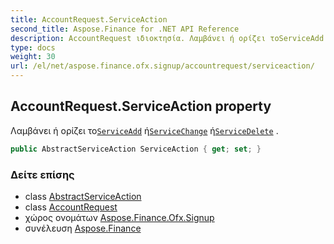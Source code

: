 ```yaml
---
title: AccountRequest.ServiceAction
second_title: Aspose.Finance for .NET API Reference
description: AccountRequest ιδιοκτησία. Λαμβάνει ή ορίζει τοServiceAdd ήServiceChange ήServiceDelete .
type: docs
weight: 30
url: /el/net/aspose.finance.ofx.signup/accountrequest/serviceaction/
---
```

## AccountRequest.ServiceAction property

Λαμβάνει ή ορίζει το[`ServiceAdd`](../../serviceadd/) ή[`ServiceChange`](../../servicechange/) ή[`ServiceDelete`](../../servicedelete/) .

```csharp
public AbstractServiceAction ServiceAction { get; set; }
```

### Δείτε επίσης

* class [AbstractServiceAction](../../abstractserviceaction/)
* class [AccountRequest](../)
* χώρος ονομάτων [Aspose.Finance.Ofx.Signup](../../accountrequest/)
* συνέλευση [Aspose.Finance](../../../)



